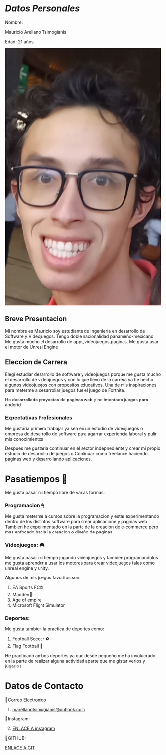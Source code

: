 # _Datos Personales_

Nombre:

Mauricio Arellano Tsimogianis

Edad: 21 años 

![YO](./img/YO.png)

## Breve Presentacion

Mi nombre es Mauricio soy estudiante de Ingenieria en desarrollo de Software y Videojuegos. Tengo doble nacionalidad panameño-mexicano. Me gusta mucho el desarrollo de apps,videojuegos,paginas.
Me gusta usar el motor de Unreal Engine

## Eleccion de Carrera

Elegi estudiar desarrollo de software y videojuegos porque  me gusta mucho el desarrollo de videojuegos y con lo que llevo de la carrera ya he hecho algunos videojuegos con propositos educativos. 
Una de mis inspiraciones para meterme a desarrollar juegos fue el juego de Fortnite.

He desarrollado proyectos de paginas web y he intentado juegos para andorid

### Expectativas Profesionales

Me gustaria primero trabajar ya sea en un estudio de videojuegos o empresa de desarrollo de software para agarrar experiencia laboral y pulir mis conocimientos

Despues me gustaria continuar en el sector indepnediente y crear mi propio estudio de desarrollo de juegos o Continuar como freelance haciendo paginas web y desarrollando aplicaciones.
# Pasatiempos 🎨

Me gusta pasar mi tiempo libre de varias formas:

### Programacion 🖱 

Me gusta meterme a cursos sobre la programacion y estar experimentando dentro de los distintos software para crear aplicacione y paginas web
Tambien he experimentado en la parte de la creacion de e-commerce pero mas enfocado hacia la creacion o diseño de paginas

### Videojuegos: 🎮

Me gusta pasar mi tiempo jugando videojuegos y tambien programandolos me gusta aprender a usar los motores para crear videojuegos tales como unreal engine y unity.

Algunos de mis juegos favoritos son:

1. EA Sports FC⚽
1. Madden🏈 
1. Age of empire
1. Microsoft Flight Simulator

### Deportes:

Me gusta tambien la practica de deportes como:

1. Football Soccer ⚽
2. Flag Football 🏈

He practicado ambos deportes ya que desde pequeño me ha involucrado en la parte de realizar alguna actividad aparte que me gistar verlos y jugarlos

# Datos de Contacto

🍲Correo Electronico

1. marellanotsimogianis@outlook.com

🍟Instagram: 

2. [ENLACE A instagram](https://www.instagram.com/mauricioarellanot/)

🧀GITHUB:

[ENLACE A GIT](https://github.com/MATMaucio)